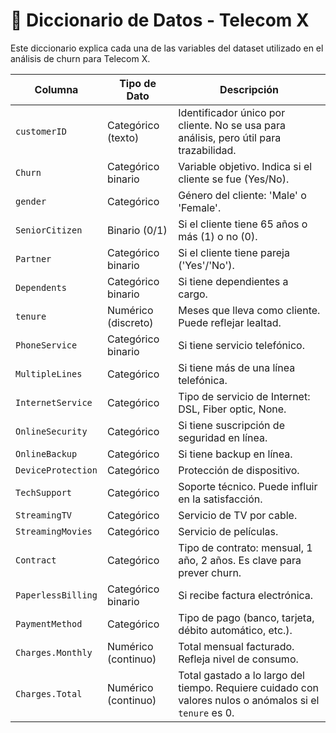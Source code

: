 
# 📘 Diccionario de Datos - Telecom X

Este diccionario explica cada una de las variables del dataset utilizado en el análisis de churn para Telecom X.

| **Columna**             | **Tipo de Dato**        | **Descripción** |
|-------------------------|--------------------------|------------------|
| `customerID`            | Categórico (texto)        | Identificador único por cliente. No se usa para análisis, pero útil para trazabilidad. |
| `Churn`                 | Categórico binario        | Variable objetivo. Indica si el cliente se fue (Yes/No). |
| `gender`                | Categórico                | Género del cliente: 'Male' o 'Female'. |
| `SeniorCitizen`         | Binario (0/1)             | Si el cliente tiene 65 años o más (1) o no (0). |
| `Partner`               | Categórico binario        | Si el cliente tiene pareja ('Yes'/'No'). |
| `Dependents`            | Categórico binario        | Si tiene dependientes a cargo. |
| `tenure`                | Numérico (discreto)       | Meses que lleva como cliente. Puede reflejar lealtad. |
| `PhoneService`          | Categórico binario        | Si tiene servicio telefónico. |
| `MultipleLines`         | Categórico                | Si tiene más de una línea telefónica. |
| `InternetService`       | Categórico                | Tipo de servicio de Internet: DSL, Fiber optic, None. |
| `OnlineSecurity`        | Categórico                | Si tiene suscripción de seguridad en línea. |
| `OnlineBackup`          | Categórico                | Si tiene backup en línea. |
| `DeviceProtection`      | Categórico                | Protección de dispositivo. |
| `TechSupport`           | Categórico                | Soporte técnico. Puede influir en la satisfacción. |
| `StreamingTV`           | Categórico                | Servicio de TV por cable. |
| `StreamingMovies`       | Categórico                | Servicio de películas. |
| `Contract`              | Categórico                | Tipo de contrato: mensual, 1 año, 2 años. Es clave para prever churn. |
| `PaperlessBilling`      | Categórico binario        | Si recibe factura electrónica. |
| `PaymentMethod`         | Categórico                | Tipo de pago (banco, tarjeta, débito automático, etc.). |
| `Charges.Monthly`       | Numérico (continuo)       | Total mensual facturado. Refleja nivel de consumo. |
| `Charges.Total`         | Numérico (continuo)       | Total gastado a lo largo del tiempo. Requiere cuidado con valores nulos o anómalos si el `tenure` es 0. |

